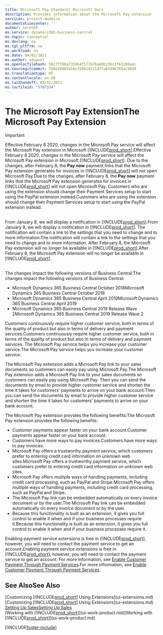 ```yaml
---
title: Microsoft Pay Standard| Microsoft Docs
description: Provides information about the Microsoft Pay extension
services: project-madeira
documentationcenter: ''
author: SorenGP
ms.service: dynamics365-business-central
ms.topic: conceptual
ms.devlang: na
ms.tgt_pltfrm: na
ms.workload: na
ms.date: 04/01/2021
ms.author: edupont
ms.openlocfilehash: 58c7ff08a7359b4f577b7ba40b23bc1f6310da4c
ms.sourcegitcommit: 766e2840fd16efb901d211d7fa64d96766ac99d9
ms.translationtype: HT
ms.contentlocale: en-GB
ms.lasthandoff: 03/31/2021
ms.locfileid: "5787334"
---
```

# <a name="the-microsoft-pay-extension"></a><span data-ttu-id="5089e-103">The Microsoft Pay Extension</span><span class="sxs-lookup"><span data-stu-id="5089e-103">The Microsoft Pay Extension</span></span>

> [!IMPORTANT]
> <span data-ttu-id="5089e-104">Effective February 8 2020, changes in the Microsoft Pay service will affect the Microsoft Pay extension in Microsoft [!INCLUDE[prod_short](includes/prod_long.md)].</span><span class="sxs-lookup"><span data-stu-id="5089e-104">Effective February 8 2020, changes in the Microsoft Pay service will affect the Microsoft Pay extension in Microsoft [!INCLUDE[prod_short](includes/prod_long.md)].</span></span> <span data-ttu-id="5089e-105">Due to the changes, after February 8, the **Pay now** payment links that the Microsoft Pay extension generates for invoices in [!INCLUDE[prod_short](includes/prod_short.md)] will not open Microsoft Pay.</span><span class="sxs-lookup"><span data-stu-id="5089e-105">Due to the changes, after February 8, the **Pay now** payment links that the Microsoft Pay extension generates for invoices in [!INCLUDE[prod_short](includes/prod_short.md)] will not open Microsoft Pay.</span></span> <span data-ttu-id="5089e-106">Customers who are using the extension should change their Payment Services setup to start using the PayPal extension instead.</span><span class="sxs-lookup"><span data-stu-id="5089e-106">Customers who are using the extension should change their Payment Services setup to start using the PayPal extension instead.</span></span><br /></br>
>
> <span data-ttu-id="5089e-107">From January 8, we will display a notification in [!INCLUDE[prod_short](includes/prod_short.md)].</span><span class="sxs-lookup"><span data-stu-id="5089e-107">From January 8, we will display a notification in [!INCLUDE[prod_short](includes/prod_short.md)].</span></span> <span data-ttu-id="5089e-108">The notification will contain a link to the settings that you need to change and to more information.</span><span class="sxs-lookup"><span data-stu-id="5089e-108">The notification will contain a link to the settings that you need to change and to more information.</span></span> <span data-ttu-id="5089e-109">After February 8, the Microsoft Pay extension will no longer be available in [!INCLUDE[prod_short](includes/prod_short.md)].</span><span class="sxs-lookup"><span data-stu-id="5089e-109">After February 8, the Microsoft Pay extension will no longer be available in [!INCLUDE[prod_short](includes/prod_short.md)].</span></span><br /></br>
>
> <span data-ttu-id="5089e-110">The changes impact the following versions of Business Central:</span><span class="sxs-lookup"><span data-stu-id="5089e-110">The changes impact the following versions of Business Central:</span></span>
> - <span data-ttu-id="5089e-111">Microsoft Dynamics 365 Business Central October 2018</span><span class="sxs-lookup"><span data-stu-id="5089e-111">Microsoft Dynamics 365 Business Central October 2018</span></span>
> - <span data-ttu-id="5089e-112">Microsoft Dynamics 365 Business Central April 2019</span><span class="sxs-lookup"><span data-stu-id="5089e-112">Microsoft Dynamics 365 Business Central April 2019</span></span>
> - <span data-ttu-id="5089e-113">Microsoft Dynamics 365 Business Central 2019 Release Wave 2</span><span class="sxs-lookup"><span data-stu-id="5089e-113">Microsoft Dynamics 365 Business Central 2019 Release Wave 2</span></span>

<span data-ttu-id="5089e-114">Customers continuously require higher customer service, both in terms of the quality of product but also in terms of delivery and payment services.</span><span class="sxs-lookup"><span data-stu-id="5089e-114">Customers continuously require higher customer service, both in terms of the quality of product but also in terms of delivery and payment services.</span></span> <span data-ttu-id="5089e-115">The Microsoft Pay service helps you increase your customer service.</span><span class="sxs-lookup"><span data-stu-id="5089e-115">The Microsoft Pay service helps you increase your customer service.</span></span>

<span data-ttu-id="5089e-116">The Microsoft Pay extension adds a Microsoft Pay link to your sales documents so customers can easily pay using Microsoft Pay.</span><span class="sxs-lookup"><span data-stu-id="5089e-116">The Microsoft Pay extension adds a Microsoft Pay link to your sales documents so customers can easily pay using Microsoft Pay.</span></span> <span data-ttu-id="5089e-117">Then you can send the documents by email to provide higher customer service and shorten the time it takes for customers’ payments to arrive on your bank account.</span><span class="sxs-lookup"><span data-stu-id="5089e-117">Then you can send the documents by email to provide higher customer service and shorten the time it takes for customers’ payments to arrive on your bank account.</span></span>

<span data-ttu-id="5089e-118">The Microsoft Pay extension provides the following benefits:</span><span class="sxs-lookup"><span data-stu-id="5089e-118">The Microsoft Pay extension provides the following benefits:</span></span>
- <span data-ttu-id="5089e-119">Customer payments appear faster on your bank account.</span><span class="sxs-lookup"><span data-stu-id="5089e-119">Customer payments appear faster on your bank account.</span></span>
- <span data-ttu-id="5089e-120">Customers have more ways to pay invoices.</span><span class="sxs-lookup"><span data-stu-id="5089e-120">Customers have more ways to pay invoices.</span></span>
- <span data-ttu-id="5089e-121">Microsoft Pay offers a trustworthy payment service, which customers prefer to entering credit card information on unknown web sites.</span><span class="sxs-lookup"><span data-stu-id="5089e-121">Microsoft Pay offers a trustworthy payment service, which customers prefer to entering credit card information on unknown web sites.</span></span>
- <span data-ttu-id="5089e-122">Microsoft Pay offers multiple ways of handling payments, including credit card processing, such as PayPal and Stripe.</span><span class="sxs-lookup"><span data-stu-id="5089e-122">Microsoft Pay offers multiple ways of handling payments, including credit card processing, such as PayPal and Stripe.</span></span>
- <span data-ttu-id="5089e-123">The Microsoft Pay link can be embedded automatically on every invoice document or by the user.</span><span class="sxs-lookup"><span data-stu-id="5089e-123">The Microsoft Pay link can be embedded automatically on every invoice document or by the user.</span></span>
- <span data-ttu-id="5089e-124">Because this functionality is built as an extension, it gives you full control to enable it when and if your business processes require it.</span><span class="sxs-lookup"><span data-stu-id="5089e-124">Because this functionality is built as an extension, it gives you full control to enable it when and if your business processes require it.</span></span>

<span data-ttu-id="5089e-125">Enabling payment service extensions is free in [!INCLUDE[prod_short](includes/prod_short.md)], however, you will need to contact the payment service to get an account.</span><span class="sxs-lookup"><span data-stu-id="5089e-125">Enabling payment service extensions is free in [!INCLUDE[prod_short](includes/prod_short.md)], however, you will need to contact the payment service to get an account.</span></span> <span data-ttu-id="5089e-126">For more information, see [Enable Customer Payment Through Payment Services](sales-how-enable-payment-service-extensions.md).</span><span class="sxs-lookup"><span data-stu-id="5089e-126">For more information, see [Enable Customer Payment Through Payment Services](sales-how-enable-payment-service-extensions.md).</span></span>

## <a name="see-also"></a><span data-ttu-id="5089e-127">See Also</span><span class="sxs-lookup"><span data-stu-id="5089e-127">See Also</span></span>
<span data-ttu-id="5089e-128">[Customizing [!INCLUDE[prod_short](includes/prod_short.md)] Using Extensions](ui-extensions.md)</span><span class="sxs-lookup"><span data-stu-id="5089e-128">[Customizing [!INCLUDE[prod_short](includes/prod_short.md)] Using Extensions](ui-extensions.md)</span></span>  
[<span data-ttu-id="5089e-129">Setting Up Sales</span><span class="sxs-lookup"><span data-stu-id="5089e-129">Setting Up Sales</span></span>](sales-setup-sales.md)  
<span data-ttu-id="5089e-130">[Working with [!INCLUDE[prod_short](includes/prod_short.md)]](ui-work-product.md)</span><span class="sxs-lookup"><span data-stu-id="5089e-130">[Working with [!INCLUDE[prod_short](includes/prod_short.md)]](ui-work-product.md)</span></span>


[!INCLUDE[footer-include](includes/footer-banner.md)]